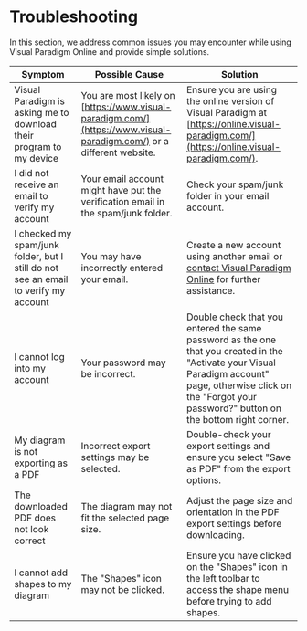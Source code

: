 # Troubleshooting

In this section, we address common issues you may encounter while using Visual Paradigm Online and provide simple solutions.

| Symptom                                                             | Possible Cause                                  | Solution                                                                                                               |
| ------------------------------------------------------------------- | ----------------------------------------------- | ---------------------------------------------------------------------------------------------------------------------- |
| Visual Paradigm is asking me to download their program to my device | You are most likely on [https://www.visual-paradigm.com/](https://www.visual-paradigm.com/) or a different website.                | Ensure you are using the online version of Visual Paradigm at [https://online.visual-paradigm.com/](https://online.visual-paradigm.com/).|
| I did not receive an email to verify my account| Your email account might have put the verification email in the spam/junk folder.|Check your spam/junk folder in your email account.|
| I checked my spam/junk folder, but I still do not see an email to verify my account| You may have incorrectly entered your email.| Create a new account using another email or [contact Visual Paradigm Online](https://online.visual-paradigm.com/contact/) for further assistance.|
|I cannot log into my account|Your password may be incorrect.|Double check that you entered the same password as the one that you created in the "Activate your Visual Paradigm account" page, otherwise click on the "Forgot your password?" button on the bottom right corner.|
| My diagram is not exporting as a PDF                                | Incorrect export settings may be selected.      | Double-check your export settings and ensure you select "Save as PDF" from the export options.                         |
| The downloaded PDF does not look correct                            | The diagram may not fit the selected page size. | Adjust the page size and orientation in the PDF export settings before downloading.                                    |
| I cannot add shapes to my diagram                                   | The "Shapes" icon may not be clicked.           | Ensure you have clicked on the "Shapes" icon in the left toolbar to access the shape menu before trying to add shapes. |

